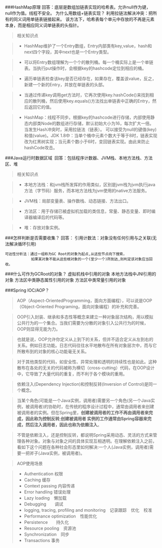 ###HashMap原理 
	回答：底层是数组加链表实现的哈希表。允许null作为键，null作为值。线程不安全。 
	为什么用数组+链表实现？ 
	利用拉链法解决冲突：把所有的同义词用单链表链接起来。
	该方法下，哈希表每个单元中存放的不再是元素本身，而是相应同义词单链表的头指针。 

>相关知识点

>- HashMap维护了一个Entry数组，Entry内部类有key,value，hash和next四个字段，其中next也是一个Entry类型。

>- 可以将Entry数组理解为一个个的散列桶。每一个桶实际上是一个单链表。当执行put操作时，会根据key的hashcode定位到相应的桶。

>- 遍历单链表检查该key是否已经存在，如果存在，覆盖该value，反之，新建一个新的Entry，并放在单链表的头部。

>- 当通过传递key调用get方法时，它再次使用key.hashCode()来找到相应的散列桶，然后使用key.equals()方法找出单链表中正确的Entry，然后返回它的值。

>- HashMap：线程不同步。根据key的hashcode进行存储，内部使用静态内部类Node的数组进行存储，默认初始大小为16，每次扩大一倍。当发生Hash冲突时，采用拉链法（链表）。 
  可以接受为null的键值(key)和值(value)。JDK
  1.8中：当单个桶中元素个数大于等于8时，链表实现改为红黑树实现；当元素个数小于6时，变回链表实现。由此来防止hashCode攻击。 

###Java运行时数据区域  
	回答：包括程序计数器、JVM栈、本地方法栈、方法区、堆     

>相关知识点

>- 本地方法栈：和jvm栈所发挥的作用类似，区别是jvm栈为jvm执行java方法（字节码）服务，而本地方法栈为jvm使用的native方法服务。

>- JVM栈：局部变量表、操作数栈、动态链接、方法出口。

>- 方法区：用于存储已被虚拟机加载的类信息，常量、静态变量、即时编译器编译后的代码等。

>- 堆：存放对象实例。

###怎样判断是否需要收集？ 
	回答：
	引用计数法：对象没有任何引用与之关联(无法解决循环引用) 
	
	可达性分析法：通过一组称为GC Root的对象为起点,从这些节点向下搜索，
				如果某对象不能从这些根对象的一个(至少一个)所到达,则判定该对象应当回收。 

  

###什么可作为GCRoot的对象？ 
	虚拟机栈中引用的对象
	本地方法栈中JNI引用的对象
	方法区中类静态属性引用的对象
	方法区中类常量引用的对象

###Spring IOC/AOP？   
>AOP（Aspect-OrientedProgramming，面向方面编程），可以说是OOP（Object-Oriented Programing，面向对象编程）的补充和完善。 

>OOP引入封装、继承和多态性等概念来建立一种对象层次结构，用以模拟公共行为的一个集合。当我们需要为分散的对象引入公共行为的时候，OOP则显得无能为力。

>也就是说，OOP允许你定义从上到下的关系，但并不适合定义从左到右的关系。例如日志功能。日志代码往往水平地散布在所有对象层次中，而与它所散布到的对象的核心功能毫无关系。

>对于其他类型的代码，如安全性、异常处理和透明的持续性也是如此。这种散布在各处的无关的代码被称为横切（cross-cutting）代码，在OOP设计中，它导致了大量代码的重复，而不利于各个模块的重用。
 
>依赖注入(Dependency Injection)和控制反转(Inversion of Control)是同一个概念。

>当某个角色(可能是一个Java实例，调用者)需要另一个角色(另一个Java实例，被调用者)的协助时，在传统的程序设计过程中，通常由调用者来创建被调用者的实例。但在Spring里，**创建被调用者的工作不再由调用者来完成，因此称为控制反转**;**创建被调用者
实例的工作通常由Spring容器来完成，然后注入调用者，因此也称为依赖注入**。

>不管是依赖注入，还是控制反转，都说明Spring采用动态、灵活的方式来管理各种对象。对象与对象之间的具体实现互相透明。在理解依赖注入之前，看如下这个问题在各种社会形态里如何解决:一个人(Java实例，调用者)需要一把斧子(Java实例，被调用者)。

>AOP使用场景

>- Authentication 权限
>- Caching 缓存
>- Context passing 内容传递
>- Error handling 错误处理
>- Lazy loading　懒加载
>- Debugging　　调试
>- logging, tracing, profiling and monitoring　记录跟踪　优化　校准
>- Performance optimization　性能优化
>- Persistence　　持久化
>- Resource pooling　资源池
>- Synchronization　同步
>- Transactions 事务
